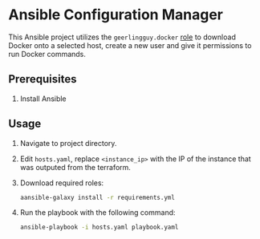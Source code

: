 # Ansible Configuration Manager

This Ansible project utilizes the `geerlingguy.docker` [role](https://galaxy.ansible.com/ui/standalone/roles/geerlingguy/docker/documentation/) to download Docker onto a selected host, create a new user and give it permissions to run Docker commands. 

## Prerequisites

1. Install Ansible


## Usage

1. Navigate to project directory.

2. Edit `hosts.yaml`, replace `<instance_ip>` with the IP of the instance that was outputed from the terraform.

3. Download required roles:
    ```bash
    aansible-galaxy install -r requirements.yml
    ```
4. Run the playbook with the following command:
    ```bash
    ansible-playbook -i hosts.yaml playbook.yaml   
    ```